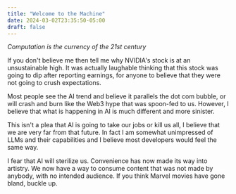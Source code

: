 ```yaml
---
title: "Welcome to the Machine"
date: 2024-03-02T23:35:50-05:00
draft: false
---
```


_Computation is the currency of the 21st century_

If you don't believe me then tell me why NVIDIA's stock is at an unsustainable high. It was actually laughable thinking that this stock was going to dip after reporting earnings, for anyone to believe that they were not going to crush expectations.

Most people see the AI trend and believe it parallels the dot com bubble, or will crash and burn like the Web3 hype that was spoon-fed to us. However, I believe that what is happening in AI is much different and more sinister.

This isn't a plea that AI is going to take our jobs or kill us all, I believe that we are very far from that future. In fact I am somewhat unimpressed of LLMs and their capabilities and I believe most developers would feel the same way.

I fear that AI will sterilize us. Convenience has now made its way into artistry. We now have a way to consume content that was not made by anybody, with no intended audience. If you think Marvel movies have gone bland, buckle up.
